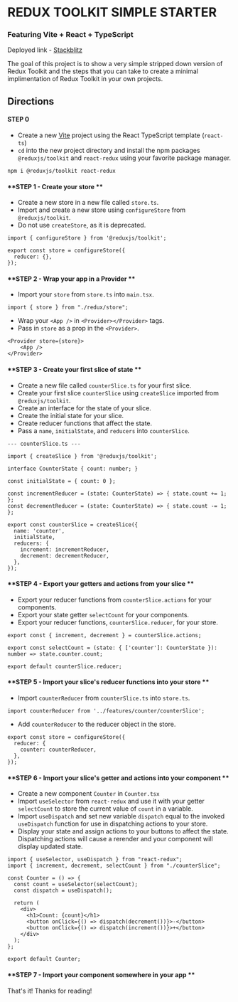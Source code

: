 # REDUX TOOLKIT SIMPLE STARTER
### Featuring Vite + React + TypeScript

Deployed link - [Stackblitz](https://stackblitz.com/github/clintonmyers/vite-redux-toolkit-example)

The goal of this project is to show a very simple stripped down version of Redux Toolkit and the steps that you can take to create a minimal implimentation of Redux Toolkit in your own projects.

## Directions

#### **STEP 0**

* Create a new [Vite](https://vitejs.dev/) project using the React TypeScript template (`react-ts`)
* `cd` into the new project directory and install the npm packages `@reduxjs/toolkit` and `react-redux` using your favorite package manager.

```
npm i @reduxjs/toolkit react-redux
```

#### **STEP 1 - Create your store **

* Create a new store in a new file called `store.ts`.
* Import and create a new store using `configureStore` from `@reduxjs/toolkit`.
* Do not use `createStore`, as it is deprecated.

```
import { configureStore } from '@reduxjs/toolkit';

export const store = configureStore({
  reducer: {},
});
```

#### **STEP 2 - Wrap your app in a Provider **

* Import your `store` from `store.ts` into `main.tsx`.

```
import { store } from "./redux/store";
```

* Wrap your `<App />` in `<Provider></Provider>` tags.
* Pass in `store` as a prop in the `<Provider>`.

```
<Provider store={store}>
    <App />
</Provider>
```

#### **STEP 3 -  Create your first slice of state **

* Create a new file called `counterSlice.ts` for your first slice.
* Create your first slice `counterSlice` using `createSlice` imported from `@reduxjs/toolkit`.
* Create an interface for the state of your slice.
* Create the initial state for your slice.
* Create reducer functions that affect the state.
* Pass a `name`, `initialState`, and `reducers` into `counterSlice`.

```
--- counterSlice.ts ---

import { createSlice } from '@reduxjs/toolkit';

interface CounterState { count: number; }

const initialState = { count: 0 };

const incrementReducer = (state: CounterState) => { state.count += 1; };
const decrementReducer = (state: CounterState) => { state.count -= 1; };

export const counterSlice = createSlice({
  name: 'counter',
  initialState,
  reducers: {
    increment: incrementReducer,
    decrement: decrementReducer,
  },
});
```

#### **STEP 4 - Export your getters and actions from your slice **

* Export your reducer functions from `counterSlice.actions` for your components.
* Export your state getter `selectCount` for your components.
* Export your reducer functions, `counterSlice.reducer`, for your store.

```
export const { increment, decrement } = counterSlice.actions;

export const selectCount = (state: { ['counter']: CounterState }): number => state.counter.count;

export default counterSlice.reducer;
```

#### **STEP 5 - Import your slice's reducer functions into your store **

* Import `counterReducer` from `counterSlice.ts` into `store.ts`.

```
import counterReducer from '../features/counter/counterSlice';
```

* Add `counterReducer` to the reducer object in the store.

```
export const store = configureStore({
  reducer: {
    counter: counterReducer,
  },
});
```

#### **STEP 6 - Import your slice's getter and actions into your component **

* Create a new component `Counter` in `Counter.tsx`
* Import `useSelector` from `react-redux` and use it with your getter `selectCount` to store the current value of `count` in a variable.
* Import `useDispatch` and set new variable `dispatch` equal to the invoked `useDispatch` function for use in dispatching actions to your store.
* Display your state and assign actions to your buttons to affect the state. Dispatching actions will cause a rerender and your component will display updated state.

```
import { useSelector, useDispatch } from "react-redux";
import { increment, decrement, selectCount } from "./counterSlice";

const Counter = () => {
  const count = useSelector(selectCount);
  const dispatch = useDispatch();

  return (
    <div>
      <h1>Count: {count}</h1>
      <button onClick={() => dispatch(decrement())}>-</button>
      <button onClick={() => dispatch(increment())}>+</button>
    </div>
  );
};

export default Counter;
```

#### **STEP 7 - Import your component somewhere in your app **

That's it! Thanks for reading!